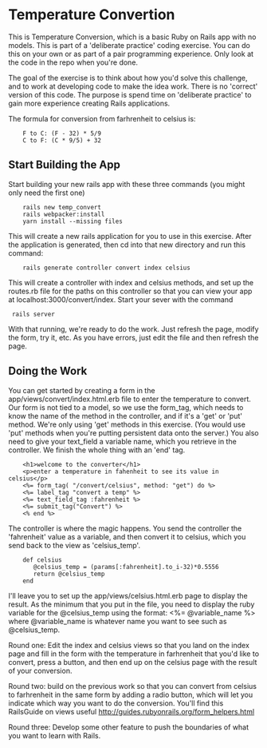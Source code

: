 # Temperature Convertion

This is Temperature Conversion, which is a basic Ruby on Rails app with no models. This is part of a 'deliberate practice' coding exercise. You can do this on your own or as part of a pair programming experience. Only look at the code in the repo when you're done.

The goal of the exercise is to think about how you'd solve this challenge, and to work at developing code to make the idea work. There is no 'correct' version of this code. The purpose is spend time on 'deliberate practice' to gain more experience creating Rails applications.

The formula for conversion from farhrenheit to celsius is:

        F to C: (F - 32) * 5/9
        C to F: (C * 9/5) + 32

## Start Building the App
Start building your new rails app with these three commands (you might only need the first one)

        rails new temp_convert
        rails webpacker:install
        yarn install --missing files

This will create a new rails application for you to use in this exercise. After the application is generated, then cd into that new directory and run this command:

        rails generate controller convert index celsius

This will create a controller with index and celsius methods, and set up the routes.rb file for
the paths on this controller so that you can view your app at localhost:3000/convert/index. Start your sever with the command 

     rails server

With that running, we're ready to do the work. Just refresh the page, modify the form, try it, etc. As you have errors, just edit the file and then refresh the page. 

## Doing the Work

You can get started by creating a form in the app/views/convert/index.html.erb file to enter the temperature to convert. Our form is not tied to a model, so we use the form_tag, which needs to know the name of the method in the controller, and if it's a 'get' or 'put' method. We're only using 'get' methods in this exercise. (You would use 'put' methods when you're putting persistent data onto the server.) You also need to give your text_field a variable name, which you retrieve in the controller.  We finish the whole thing with an 'end' tag.

        <h1>welcome to the converter</h1>
        <p>enter a temperature in fahenheit to see its value in celsius</p>
        <%= form_tag( "/convert/celsius", method: "get") do %>
        <%= label_tag "convert a temp" %>
        <%= text_field_tag :fahrenheit %>
        <%= submit_tag("Convert") %>
        <% end %>

The controller is where the magic happens. You send the controller the 'fahrenheit' value as a variable, and then convert it to celsius, which you send back to the view as 'celsius_temp'.  

        def celsius
           @celsius_temp = (params[:fahrenheit].to_i-32)*0.5556
           return @celsius_temp
        end

I'll leave you to set up the app/views/celsius.html.erb page to display the result. As the minimum that you put in the file, you need to display the ruby variable for the @celsius_temp using the format: <%= @variable_name %> where @variable_name is whatever name you want to see such as @celsius_temp.

Round one: Edit the index and celsius views so that you land on the index page and fill in the form with the temperature in farhrenheit that you'd like to convert, press a button, and then end up on the celsius page with the result of your conversion.

Round two: build on the previous work so that you can convert from celsius to farhrenheit in the same form by adding a radio button, which will let you indicate which way you want to do the conversion. You'll find this RailsGuide on views useful http://guides.rubyonrails.org/form_helpers.html

Round three: Develop some other feature to push the boundaries of what you want to learn with Rails.
